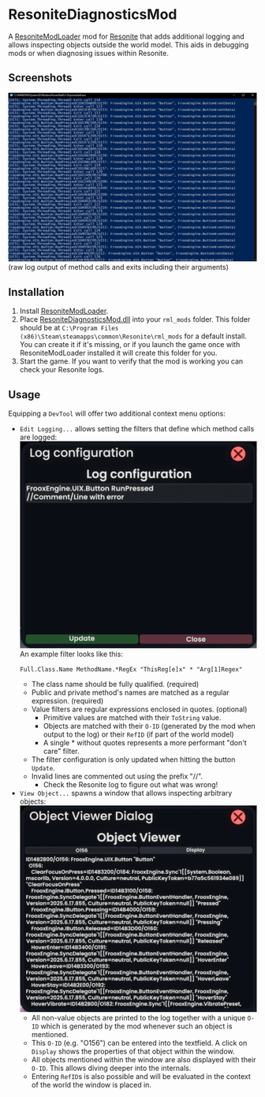 # ResoniteDiagnosticsMod

A [ResoniteModLoader](https://github.com/resonite-modding-group/ResoniteModLoader) mod for [Resonite](https://resonite.com/) that adds additional logging and allows inspecting objects outside the world model.
This aids in debugging mods or when diagnosing issues within Resonite.

## Screenshots
![Live preview of custom log in a powershell window](pictures/LiveOutput.png)
(raw log output of method calls and exits including their arguments)

## Installation
1. Install [ResoniteModLoader](https://github.com/resonite-modding-group/ResoniteModLoader).
1. Place [ResoniteDiagnosticsMod.dll](https://github.com/mpmxyz/ResoniteDiagnosticsMod/releases/latest/download/ResoniteDiagnosticsMod.dll) into your `rml_mods` folder. This folder should be at `C:\Program Files (x86)\Steam\steamapps\common\Resonite\rml_mods` for a default install. You can create it if it's missing, or if you launch the game once with ResoniteModLoader installed it will create this folder for you.
1. Start the game. If you want to verify that the mod is working you can check your Resonite logs.

## Usage
Equipping a `DevTool` will offer two additional context menu options:
- `Edit Logging...` allows setting the filters that define which method calls are logged:
  ![a simple example that logs FrooxEngine.UIX.Button.RunPressed](pictures/LogConfig.png)
  An example filter looks like this:
  ```
  Full.Class.Name MethodName.*RegEx "ThisReg[e]x" * "Arg[1]Regex"
  ```
	- The class name should be fully qualified. (required)
	- Public and private method's names are matched as a regular expression. (required)
	- Value filters are regular expressions enclosed in quotes. (optional)
		- Primitive values are matched with their `ToString` value.
		- Objects are matched with their `O-ID` (generated by the mod when output to the log) or their `RefID` (if part of the world model)
		- A single \* without quotes represents a more performant "don't care" filter.
	- The filter configuration is only updated when hitting the button `Update`.
	- Invalid lines are commented out using the prefix "//".
		- Check the Resonite log to figure out what was wrong!
- `View Object...` spawns a window that allows inspecting arbitrary objects:
	![example of inspecting properties of a component](pictures/ObjectViewer.png)
	- All non-value objects are printed to the log together with a unique `O-ID` which is generated by the mod whenever such an object is mentioned.
	- This `O-ID` (e.g. "O156") can be entered into the textfield. A click on `Display` shows the properties of that object within the window.
	- All objects mentioned within the window are also displayed with their `O-ID`. This allows diving deeper into the internals.
	- Entering `RefID`s is also possible and will be evaluated in the context of the world the window is placed in.
